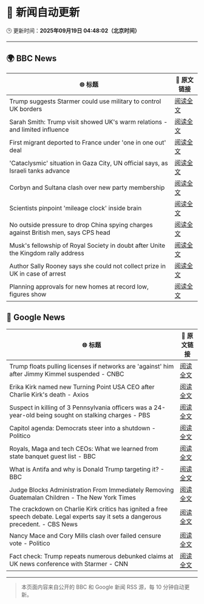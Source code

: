 # 🧠 新闻自动更新

🕒 更新时间：**2025年09月19日 04:48:02（北京时间）**

---

## 🌍 BBC News

| 🌐 标题 | 🔗 原文链接 |
|--------|-------------|
| Trump suggests Starmer could use military to control UK borders | [阅读全文](https://www.bbc.com/news/articles/cpd91wjypj9o?at_medium=RSS&at_campaign=rss) |
| Sarah Smith: Trump visit showed UK's warm relations - and limited influence | [阅读全文](https://www.bbc.com/news/articles/cgkn3key65do?at_medium=RSS&at_campaign=rss) |
| First migrant deported to France under 'one in one out' deal | [阅读全文](https://www.bbc.com/news/articles/ckg653r06jgo?at_medium=RSS&at_campaign=rss) |
| 'Cataclysmic' situation in Gaza City, UN official says, as Israeli tanks advance | [阅读全文](https://www.bbc.com/news/articles/c5y8l46m5evo?at_medium=RSS&at_campaign=rss) |
| Corbyn and Sultana clash over new party membership | [阅读全文](https://www.bbc.com/news/articles/cgkn3v1e7g3o?at_medium=RSS&at_campaign=rss) |
| Scientists pinpoint 'mileage clock' inside brain | [阅读全文](https://www.bbc.com/news/articles/crkjn6r7j23o?at_medium=RSS&at_campaign=rss) |
| No outside pressure to drop China spying charges against British men, says CPS head | [阅读全文](https://www.bbc.com/news/articles/cgrqxe47gq4o?at_medium=RSS&at_campaign=rss) |
| Musk's fellowship of Royal Society in doubt after Unite the Kingdom rally address | [阅读全文](https://www.bbc.com/news/articles/cly08l9vlpyo?at_medium=RSS&at_campaign=rss) |
| Author Sally Rooney says she could not collect prize in UK in case of arrest | [阅读全文](https://www.bbc.com/news/articles/c3w54g14gp9o?at_medium=RSS&at_campaign=rss) |
| Planning approvals for new homes at record low, figures show | [阅读全文](https://www.bbc.com/news/articles/cgmzwk4yd1eo?at_medium=RSS&at_campaign=rss) |

## 📰 Google News

| 🌐 标题 | 🔗 原文链接 |
|--------|-------------|
| Trump floats pulling licenses if networks are 'against' him after Jimmy Kimmel suspended - CNBC | [阅读全文](https://news.google.com/rss/articles/CBMigAFBVV95cUxQTnk1NG9ITWtodGZaRDl0VUJQSTZzWUExMFJXMV9xcWp2cXNFcTJNNHB3eVczekNteHhpWUpveUdDX1dVTV93VkoyZ2dIZ1kxeGtvNFJjUE56UkFQWjQzQkdjemxNdFdjemlVOTBETlg1Y0pZd0tpQUJKbF9oZ2Vob9IBhgFBVV95cUxQSFRtcXFvUnEzeFdZOUtFX3otcHhfSXd1TGNQeFlIelgyWm1xVW5YZmpKM1I5NnU3VENTQ2lfa1FDWFgzV1I5bTM0X1dRakpRTGFvcm1XYWNkMjhkbXptOU4yLWtFMjVzM0I2N1JtZHl6ak9RYWVpbFVUMkZlLTVKRHFhX0MxQQ?oc=5) |
| Erika Kirk named new Turning Point USA CEO after Charlie Kirk's death - Axios | [阅读全文](https://news.google.com/rss/articles/CBMiiAFBVV95cUxQS25IRFZEM2IydHc5UHhBNTdsUGl5YlFRaFZqVGNnUFhDMzNkVzh1WWowQ0ItdFZ2N184eC1FRnViV3F5SUJrSF9vWEhxOWVobnM0d3VaWHd1cWxoVVhDWUFQaXdPOFdWVnlyQkpNc0s2SWNYVWVpTnBGTEhHZEJRWDY4dm4wVDg2?oc=5) |
| Suspect in killing of 3 Pennsylvania officers was a 24-year-old being sought on stalking charges - PBS | [阅读全文](https://news.google.com/rss/articles/CBMiiwFBVV95cUxOY1RWT3pfbjdGeGJJdG9MWllwc3p2QWg0eTNBMDdlOTVHanliVHVGZGpXM0txdG5QMUs1SlhEQU9uWWxTY2dnTmZLOHhJV200RnRtckVvcUlnN3BpUjJtcWJpR3hQeFpxRDBHY3VEU05Pb0ZXYWxnbW5xNmt0WFVPYmstNkxQRy1KbVBV?oc=5) |
| Capitol agenda: Democrats steer into a shutdown - Politico | [阅读全文](https://news.google.com/rss/articles/CBMizgFBVV95cUxOTFpiTUlrcVBBNFhKaXc1RjJGcS01S1dUVzFKOWp1NWVZTHFKMXZEWXM2aWJhQkxianFnbnRQZnZrTFdySHVZdDM5Z3V0V0dfT3UzZVFBRHhZd0syQTcxZ19lNXJDMmNCRjMwTzFWWW1IVWZhTUZOTy1KZ1M5MmNlM1dvMnlrRzJ5SmRqbV9fT2Y1VElMOG1nX0JkVzRSZExkNHVfUjJmUDJoQ3VoTTFHUkZfd004YW16RXVxQzNTajBoUXdMSUZSNF9JaU9lZw?oc=5) |
| Royals, Maga and tech CEOs: What we learned from state banquet guest list - BBC | [阅读全文](https://news.google.com/rss/articles/CBMiWkFVX3lxTE0zX0pSeVdBeW13WnNPckJaSWhPb0ZaOTdtR21hbkpfdHo3Q0xRVDVRRlJVbWlEVGptZGdkU3Q2c3FWS2FIMFN6ZkNsbEZ2V2VqTkx5RjYzWGVEQdIBX0FVX3lxTE5RQlBUOVpiM3RfQzlSaFI0Q1lKRDd6a3dCampQd2VuWk9vd3M5SHBIZHQ1UTZNd2Z4Q0U1ZDMwV1R3Ykw3MzdXSk5EU2EybXBkcXFuM19FdmF4Nk1DNWRZ?oc=5) |
| What is Antifa and why is Donald Trump targeting it? - BBC | [阅读全文](https://news.google.com/rss/articles/CBMiWkFVX3lxTE81TnNXbFFQSDJ3c09xR1oxblVCQXFTQnBZQkNPaWZkR3lfOXoybFRFYTVyLXNoYUNZWDVlXzVSVlVQb2Z2dDhTN1pwcDMzMW9HUFhCQkU4WldYUdIBX0FVX3lxTFBrN2FrU3FaVm5PMzRzTHprNEpCck4wZzlINl9ta29HLUtMVmpjbk9NdFA3LWhOSS1PYzFVa2Jsek9kU0pHT0VibUwzRDZfc0V4QnZlZDN3Rlg0M2VhTDF3?oc=5) |
| Judge Blocks Administration From Immediately Removing Guatemalan Children - The New York Times | [阅读全文](https://news.google.com/rss/articles/CBMiiwFBVV95cUxOczBHWEpoaG0xaENLT0RZYmxZLVlCMmlWZnVYUzB6ZzlURjNfWFNnSkxOYURHbUNfUEItRnZyVFJWOE5KX0Q2S2FwLU1lWUZRRHl4S1FKWUthcHUyZm82VnJqU2hOUGdnSkZkNFFndTQ3RDBVVFVjQzNqTnFldDNCNHZEdFp4Yk1JMkJr?oc=5) |
| The crackdown on Charlie Kirk critics has ignited a free speech debate. Legal experts say it sets a dangerous precedent. - CBS News | [阅读全文](https://news.google.com/rss/articles/CBMiggFBVV95cUxNQ3REdTNYbzBLUTNsWmFFazg5VVZobTFZODZXdGhhMHBvd1ZDSm1ieVZXTXoxWk1XYkR6Rnh6bm5mTjYyeEJDMnozQlBmRDdNU1lFanlNbXBqV3F6YUFIa2dUZjQtZGFqVkVMZjlFOFJoWVI1X01Lb091c1BmY0JMNjNn0gGHAUFVX3lxTE5teTJmc29rczVDR0lFaUtxZVh3cUpONEpQOWpGbjFwS3VvWVN6Nkx3T0xKc3VXR280UnJ4VUp1SXRJZktnWXo2eEFwWWU1LVNxNU5aN1JubEpYdks1RUhYOHlNQV94U2h5UnpNSWZyeFQzYkVwQU95WUxDaGwtMnZlTlRtdEJjaw?oc=5) |
| Nancy Mace and Cory Mills clash over failed censure vote - Politico | [阅读全文](https://news.google.com/rss/articles/CBMihwFBVV95cUxOeFdHQ1lSYmhoNkszRGF4Qm83SlZ1cDlDbTBYVHFhbnZ1RmdNQ0JiTzJCWk9jeHh3Tk5xb0o5Zlp3bThpeDQ0bWJ3ZVdGSmhoNnpDeFRldEVuOFY4Z1BDSGU3akFzQmJVLTlWd19ibEx0OXVVZ2tNb2xUTWZ1UmZpRUg5WWF3eGc?oc=5) |
| Fact check: Trump repeats numerous debunked claims at UK news conference with Starmer - CNN | [阅读全文](https://news.google.com/rss/articles/CBMidkFVX3lxTE1xWEVtdG5WS1FjWHhZY2xOdlZKMTFFVFdtdXdlZVFBTzZWZ01rZTZ6UWs4bFVsVlZGS2ZNSENMRVNLMzZHUTdzZDh1SFJmR3RzbFlyLTRPVnR5VXcyOEpDSHVQVlIzalkxd3NkZElDZEhSS1NQbkE?oc=5) |

---
> 本页面内容来自公开的 BBC 和 Google 新闻 RSS 源，每 10 分钟自动更新。